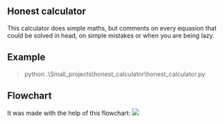 ## Honest calculator
This calculator does simple maths, but comments on every equasion that could be solved in head, on simple mistakes or when you are being lazy.

## Example
> python .\Small_projects\honest_calculator\honest_calculator.py

## Flowchart
It was made with the help of this flowchart:
![](Small_projects/honest_calculator/flowchart.png)



